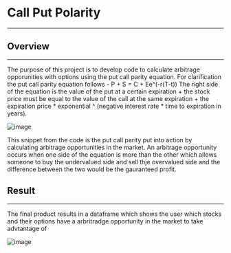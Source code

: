 # Call Put Polarity
---

## Overview
---

The purpose of this project is to develop code to calculate arbitrage opporunities with options using the put call parity equation. For clarification the put call parity equation follows - P + S = C + Ee^(-r(T-t)) The right side of the equation is the value of the put at a certain expiration + the stock price must be equal to the value of the call at the same expiration + the expiration price * exponential ^ (negative interest rate *  time to expiration in years). 

![image](https://github.com/evanbruno617/Call_Put_Polarity/blob/main/Resources/Put_Call_Parity.png)

This snippet from the code is the put call parity put into action by calculating arbitrage opportunities in the market. An arbitrage opportunity occurs when one side of the equation is more than the other which allows someone to buy the undervalued side and sell thje overvalued side and the difference between the two would be the gauranteed profit. 

## Result
---

The final product results in a dataframe which shows the user which stocks and their options have a arbritradge opportunity in the market to take advtantage of

![image](https://github.com/evanbruno617/Call_Put_Polarity/blob/main/Resources/Profit.png)
